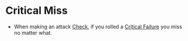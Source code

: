 # Critical Miss

- When making an attack [Check](../Game%20Structure/Check.md), if you rolled a [Critical Failure](Critical%20Failure.md) you miss no matter what.